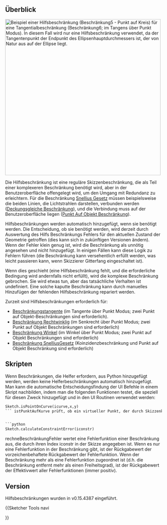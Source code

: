 

## Überblick

<img alt="Beispiel einer Hilfsbeschränkung (Beschränkung5 - Punkt auf Kreis) für eine Tangentialbeschränkung (Beschränkung6; im Tangens über Punkt Modus). In diesem Fall wird nur eine Hilfsbeschränkung verwendet, da der Tangentenpunkt der Endpunkt des Ellipsenhauptdurchmessers ist, der von Natur aus auf der Ellipse liegt." src=images/Sketcher_helper_constraint_example1.png  style="width:500px;">

Die Hilfsbeschränkung ist eine reguläre Skizzenbeschränkung, die als Teil einer komplexeren Beschränkung benötigt wird, aber in der Benutzeroberfläche offengelegt wird, um den Umgang mit Redundanz zu erleichtern. Für die Beschränkung [Snellius Gesetz](Sketcher_ConstrainSnellsLaw/de.md) müssen beispielsweise die beiden Linien, die Lichtstrahlen darstellen, verbunden werden ([Deckungsgleiche Beschränkung](Sketcher_ConstrainCoincident/de.md)), und die Verbindung muss auf der Benutzeroberfläche liegen ([Punkt Auf Objekt Beschränkung](Sketcher_ConstrainPointOnObject/de.md)).

Hilfsbeschränkungen werden automatisch hinzugefügt, wenn sie benötigt werden. Die Entscheidung, ob sie benötigt werden, wird derzeit durch Auswertung des Hilfs Beschränkungs Fehlers für den aktuellen Zustand der Geometrie getroffen (dies kann sich in zukünftigen Versionen ändern). Wenn der Fehler klein genug ist, wird die Beschränkung als unnötig angesehen und nicht hinzugefügt. In einigen Fällen kann diese Logik zu Fehlern führen (die Beschränkung kann versehentlich erfüllt werden, was leicht passieren kann, wenn Skizzierer Gitterfang eingeschaltet ist).

Wenn dies geschieht (eine Hilfsbeschränkung fehlt, und die erforderliche Bedingung wird andernfalls nicht erfüllt), wird die komplexe Beschränkung gebrochen. Sie wird etwas tun, aber das tatsächliche Verhalten ist undefiniert. Eine solche kaputte Beschränkung kann durch manuelles Hinzufügen der fehlenden Hilfsbeschränkung repariert werden.

Zurzeit sind Hilfsbeschränkungen erforderlich für:

-   [Beschränkungstangente](Sketcher_ConstrainTangent/de.md) (im Tangente über Punkt Modus; zwei Punkt auf Objekt-Beschränkungen sind erforderlich).
-   [Beschränkung Rechtwinklig](Sketcher_ConstrainPerpendicular/de.md) (im Senkrecht über Punkt Modus; zwei Punkt auf Objekt Beschränkungen sind erforderlich)
-   [Beschränkung Winkel](Sketcher_ConstrainAngle/de.md) (im Winkel über Punkt Modus; zwei Punkt auf Objekt Beschränkungen sind erforderlich)
-   [Beschränkung SnelliusGesetz](Sketcher_ConstrainSnellsLaw/de.md) (Koinzidenzbeschränkung und Punkt auf Objekt Beschränkung sind erforderlich)

## Skripten

Wenn Beschränkungen, die Helfer erfordern, aus Python hinzugefügt werden, werden keine Helferbeschränkungen automatisch hinzugefügt. Man kann die automatische Entscheidungsfindung der UI Befehle in einem Skript nachbilden, indem man die folgenden Funktionen testet, die speziell für diesen Zweck hinzugefügt und in den UI Routinen verwendet werden: 
```python
Sketch.isPointOnCurve(icurve,x,y)
``` istPunktAufKurve prüft, ob ein virtueller Punkt, der durch Skizzenkoordinaten x,y (Fließkommawerte) gegeben ist, zufällig eine virtuelle Punkt auf Objekt Beschränkung erfüllt - d.h. auf einer Kurve liegt, die durch den Kurvenindex Kurve festgelegt ist. Gibt True zurück, wenn der Punkt auf der Kurve liegt, und False, wenn er nicht auf der Kurve liegt.


```python
Sketch.calculateConstraintError(iconstr)
```

rechneBeschränkungFehler wertet eine Fehlerfunktion einer Beschränkung aus, die durch ihren Index iconstr in der Skizze angegeben ist. Wenn es nur eine Fehlerfunktion in der Beschränkung gibt, ist der Rückgabewert der vorzeichenbehaftete Rückgabewert der Fehlerfunktion. Wenn der Beschränkung mehr als eine Fehlerfunktion zugeordnet ist (d.h. die Beschränkung entfernt mehr als einen Freiheitsgrad), ist der Rückgabewert der Effektivwert aller Fehlerfunktionen (immer positiv).

## Version

Hilfsbeschränkungen wurden in v0.15.4387 eingeführt.


{{Sketcher Tools navi

}}  

